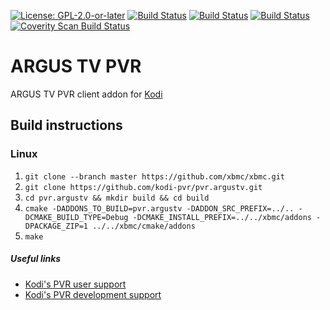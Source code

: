 [![License: GPL-2.0-or-later](https://img.shields.io/badge/License-GPL%20v2+-blue.svg)](LICENSE.md)
[![Build Status](https://travis-ci.org/kodi-pvr/pvr.argustv.svg?branch=Matrix)](https://travis-ci.org/kodi-pvr/pvr.argustv/branches)
[![Build Status](https://dev.azure.com/teamkodi/kodi-pvr/_apis/build/status/kodi-pvr.pvr.argustv?branchName=Matrix)](https://dev.azure.com/teamkodi/kodi-pvr/_build/latest?definitionId=58&branchName=Matrix)
[![Build Status](https://jenkins.kodi.tv/view/Addons/job/kodi-pvr/job/pvr.argustv/job/Matrix/badge/icon)](https://jenkins.kodi.tv/blue/organizations/jenkins/kodi-pvr%2Fpvr.argustv/branches/)
[![Coverity Scan Build Status](https://scan.coverity.com/projects/5120/badge.svg)](https://scan.coverity.com/projects/5120)

# ARGUS TV PVR
ARGUS TV PVR client addon for [Kodi](https://kodi.tv)

## Build instructions

### Linux

1. `git clone --branch master https://github.com/xbmc/xbmc.git`
2. `git clone https://github.com/kodi-pvr/pvr.argustv.git`
3. `cd pvr.argustv && mkdir build && cd build`
4. `cmake -DADDONS_TO_BUILD=pvr.argustv -DADDON_SRC_PREFIX=../.. -DCMAKE_BUILD_TYPE=Debug -DCMAKE_INSTALL_PREFIX=../../xbmc/addons -DPACKAGE_ZIP=1 ../../xbmc/cmake/addons`
5. `make`

##### Useful links

* [Kodi's PVR user support](https://forum.kodi.tv/forumdisplay.php?fid=167)
* [Kodi's PVR development support](https://forum.kodi.tv/forumdisplay.php?fid=136)
